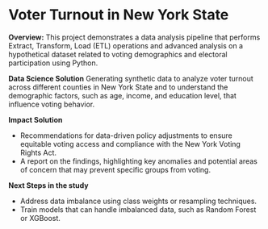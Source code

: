 # Voter Turnout in New York State

**Overview:**
This project demonstrates a data analysis pipeline that performs Extract, Transform, Load (ETL) operations and advanced analysis on a hypothetical dataset related to voting demographics and electoral participation using Python.

**Data Science Solution**
Generating synthetic data to analyze voter turnout across different counties in New York State and to understand the demographic factors, such as age, income, and education level, that influence voting behavior.

**Impact Solution**
- Recommendations for data-driven policy adjustments to ensure equitable voting access and compliance with the New York Voting Rights Act.
- A report on the findings, highlighting key anomalies and potential areas of concern that may prevent specific groups from voting.

**Next Steps in the study**
- Address data imbalance using class weights or resampling techniques.
- Train models that can handle imbalanced data, such as Random Forest or XGBoost.

